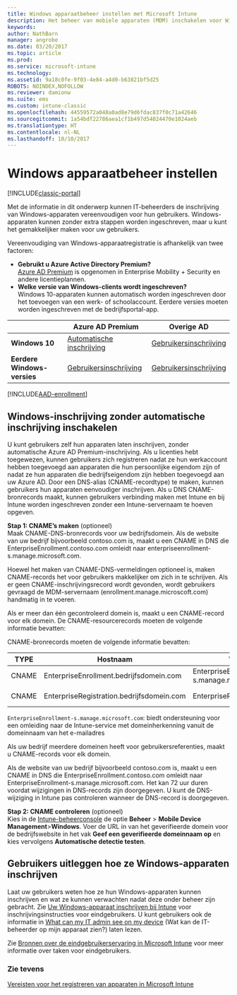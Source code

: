 ```yaml
---
title: Windows apparaatbeheer instellen met Microsoft Intune
description: Het beheer van mobiele apparaten (MDM) inschakelen voor Windows-apparaten met Microsoft Intune.
keywords: 
author: NathBarn
manager: angrobe
ms.date: 03/20/2017
ms.topic: article
ms.prod: 
ms.service: microsoft-intune
ms.technology: 
ms.assetid: 9a18c0fe-9f03-4e84-a4d0-b63821bf5d25
ROBOTS: NOINDEX,NOFOLLOW
ms.reviewer: damionw
ms.suite: ems
ms.custom: intune-classic
ms.openlocfilehash: 44559572a048a0ad8e79d6fdac837f0c71a42646
ms.sourcegitcommit: 1a54bdf22786aea1cf1b497d54024470e1024aeb
ms.translationtype: HT
ms.contentlocale: nl-NL
ms.lasthandoff: 10/10/2017
---
```

# <a name="set-up-windows-device-management"></a>Windows apparaatbeheer instellen

[!INCLUDE[classic-portal](../includes/classic-portal.md)]

Met de informatie in dit onderwerp kunnen IT-beheerders de inschrijving van Windows-apparaten vereenvoudigen voor hun gebruikers.  Windows-apparaten kunnen zonder extra stappen worden ingeschreven, maar u kunt het gemakkelijker maken voor uw gebruikers.

Vereenvoudiging van Windows-apparaatregistratie is afhankelijk van twee factoren:
- **Gebruikt u Azure Active Directory Premium?** <br>[Azure AD Premium](https://docs.microsoft.com/azure/active-directory/active-directory-get-started-premium) is opgenomen in Enterprise Mobility + Security en andere licentieplannen.
- **Welke versie van Windows-clients wordt ingeschreven?** <br>Windows 10-apparaten kunnen automatisch worden ingeschreven door het toevoegen van een werk- of schoolaccount. Eerdere versies moeten worden ingeschreven met de bedrijfsportal-app.

||**Azure AD Premium**|**Overige AD**|
|----------|---------------|---------------|  
|**Windows 10**|[Automatische inschrijving](#enable-windows-10-automatic-enrollment) |[Gebruikersinschrijving](#enable-windows-enrollment-without-automatic-enrollment)|
|**Eerdere Windows-versies**|[Gebruikersinschrijving](#enable-windows-enrollment-without-automatic-enrollment)|[Gebruikersinschrijving](#enable-windows-enrollment-without-automatic-enrollment)|

[!INCLUDE[AAD-enrollment](../includes/win10-automatic-enrollment-aad.md)]

## <a name="enable-windows-enrollment-without-automatic-enrollment"></a>Windows-inschrijving zonder automatische inschrijving inschakelen
U kunt gebruikers zelf hun apparaten laten inschrijven, zonder automatische Azure AD Premium-inschrijving. Als u licenties hebt toegewezen, kunnen gebruikers zich registreren nadat ze hun werkaccount hebben toegevoegd aan apparaten die hun persoonlijke eigendom zijn of nadat ze hun apparaten die bedrijfseigendom zijn hebben toegevoegd aan uw Azure AD. Door een DNS-alias (CNAME-recordtype) te maken, kunnen gebruikers hun apparaten eenvoudiger inschrijven. Als u DNS CNAME-bronrecords maakt, kunnen gebruikers verbinding maken met Intune en bij Intune worden ingeschreven zonder een Intune-servernaam te hoeven opgeven.

**Stap 1: CNAME’s maken** (optioneel)<br>
Maak CNAME-DNS-bronrecords voor uw bedrijfsdomein. Als de website van uw bedrijf bijvoorbeeld contoso.com is, maakt u een CNAME in DNS die EnterpriseEnrollment.contoso.com omleidt naar enterpriseenrollment-s.manage.microsoft.com.

Hoewel het maken van CNAME-DNS-vermeldingen optioneel is, maken CNAME-records het voor gebruikers makkelijker om zich in te schrijven. Als er geen CNAME-inschrijvingsrecord wordt gevonden, wordt gebruikers gevraagd de MDM-servernaam (enrollment.manage.microscoft.com) handmatig in te voeren.

Als er meer dan één gecontroleerd domein is, maakt u een CNAME-record voor elk domein. De CNAME-resourcerecords moeten de volgende informatie bevatten:

CNAME-bronrecords moeten de volgende informatie bevatten:

|TYPE|Hostnaam|Verwijst naar|TTL|
|--------|-------------|-------------|-------|
|CNAME|EnterpriseEnrollment.bedrijfsdomein.com|EnterpriseEnrollment-s.manage.microsoft.com |1 uur|
|CNAME|EnterpriseRegistration.bedrijfsdomein.com|EnterpriseRegistration.windows.net|1 uur|

`EnterpriseEnrollment-s.manage.microsoft.com`: biedt ondersteuning voor een omleiding naar de Intune-service met domeinherkenning vanuit de domeinnaam van het e-mailadres

Als uw bedrijf meerdere domeinen heeft voor gebruikersreferenties, maakt u CNAME-records voor elk domein.

Als de website van uw bedrijf bijvoorbeeld contoso.com is, maakt u een CNAME in DNS die EnterpriseEnrollment.contoso.com omleidt naar EnterpriseEnrollment-s.manage.microsoft.com. Het kan 72 uur duren voordat wijzigingen in DNS-records zijn doorgegeven. U kunt de DNS-wijziging in Intune pas controleren wanneer de DNS-record is doorgegeven.

**Stap 2: CNAME controleren** (optioneel)<br>
Kies in de [Intune-beheerconsole](https://manage.microsoft.com) de optie **Beheer** &gt; **Mobile Device Management**&gt;**Windows**. Voer de URL in van het geverifieerde domein voor de bedrijfswebsite in het vak **Geef een geverifieerde domeinnaam op** en kies vervolgens **Automatische detectie testen**.

## <a name="tell-users-how-to-enroll-windows-devices"></a>Gebruikers uitleggen hoe ze Windows-apparaten inschrijven
Laat uw gebruikers weten hoe ze hun Windows-apparaten kunnen inschrijven en wat ze kunnen verwachten nadat deze onder beheer zijn gebracht.
Zie [Uw Windows-apparaat inschrijven bij Intune](https://docs.microsoft.com/intune-user-help/enroll-your-device-in-intune-windows) voor inschrijvingsinstructies voor eindgebruikers. U kunt gebruikers ook de informatie in [What can my IT admin see on my device](https://docs.microsoft.com/intune-user-help/what-can-your-it-administrator-see-when-you-enroll-your-device-in-intune-windows) (Wat kan de IT-beheerder op mijn apparaat zien?) laten lezen.

Zie [Bronnen over de eindgebruikerservaring in Microsoft Intune](/intune/end-user-educate) voor meer informatie over taken voor eindgebruikers.

### <a name="see-also"></a>Zie tevens
[Vereisten voor het registreren van apparaten in Microsoft Intune](prerequisites-for-enrollment.md)
